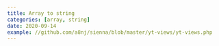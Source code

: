 ```yaml
---
title: Array to string
categories: [array, string]
date: 2020-09-14
example: //github.com/a8nj/sienna/blob/master/yt-views/yt-views.php
---
```


